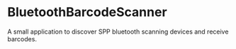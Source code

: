 # BluetoothBarcodeScanner
A small application to discover SPP bluetooth scanning devices and receive barcodes.
